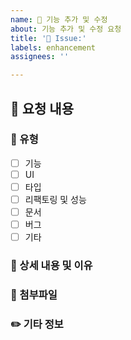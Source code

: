 ```yaml
---
name: 🚀 기능 추가 및 수정
about: 기능 추가 및 수정 요청
title: '🚀 Issue:'
labels: enhancement
assignees: ''

---
```


## 📝 요청 내용
<!-- 하단에 명확하고 간결한 내용 작성 -->


### 📌 유형
<!-- 이슈에 대한 유형을 [x]로 선택 -->

- [ ] 기능
- [ ] UI
- [ ] 타입
- [ ] 리팩토링 및 성능
- [ ] 문서
- [ ] 버그
- [ ] 기타

### 📄 상세 내용 및 이유
<!-- 하단에 요청 기능 대한 자세한 내용 작성 -->


### 📸 첨부파일
<!-- 요청과 관련된 첨부파일 링크 혹은 스크린샷 작성 -->


### ✏️ 기타 정보
<!-- 기타 정보 작성 -->

